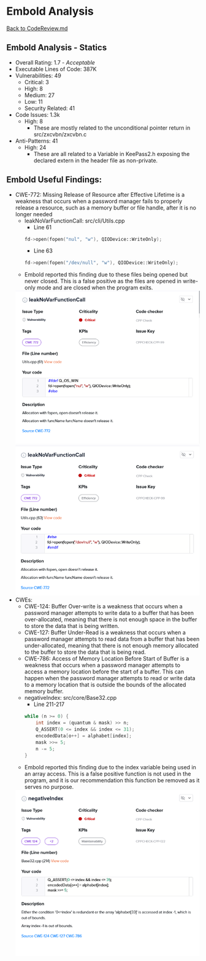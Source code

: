 # Embold Analysis
[Back to CodeReview.md](https://github.com/JCKelley-CYBR/CYBR-8420-SoftwareAssurance/blob/main/CodeReview.md)
## Embold Analysis - Statics
* Overall Rating: 1.7 - *Acceptable*
* Executable Lines of Code: 387K
* Vulnerabilities: 49
    * Critical: 3
    * High: 8
    * Medium: 27
    * Low: 11
    * Security Related: 41
* Code Issues: 1.3k
    * High: 8
        * These are mostly related to the unconditional pointer return in src/zxcvbn/zxcvbn.c
* Anti-Patterns: 41
    * High: 24
        * These are all related to a Variable in KeePass2.h exposing the declared extern in the header file as non-private.

## Embold Useful Findings:
* CWE-772: Missing Release of Resource after Effective Lifetime is a weakness that occurs when a password manager fails to properly release a resource, such as a memory buffer or file handle, after it is no longer needed
    * leakNoVarFunctionCall: src/cli/Utils.cpp
        * Line 61
        ```C++
        fd->open(fopen("nul", "w"), QIODevice::WriteOnly);
        ```
        * Line 63
        ```C++
        fd->open(fopen("/dev/null", "w"), QIODevice::WriteOnly);
        ```
    * Embold reported this finding due to these files being opened but never closed. This is a false positive as the files are opened in write-only mode and are closed when the program exits.
    <img src="Critical/2.png">
    <img src="Critical/3.png">
* CWEs:
    * CWE-124: Buffer Over-write is a weakness that occurs when a password manager attempts to write data to a buffer that has been over-allocated, meaning that there is not enough space in the buffer to store the data that is being written.
    * CWE-127: Buffer Under-Read is a weakness that occurs when a password manager attempts to read data from a buffer that has been under-allocated, meaning that there is not enough memory allocated to the buffer to store the data that is being read.
    * CWE-786: Access of Memory Location Before Start of Buffer is a weakness that occurs when a password manager attempts to access a memory location before the start of a buffer. This can happen when the password manager attempts to read or write data to a memory location that is outside the bounds of the allocated memory buffer.
    * negativeIndex: src/core/Base32.cpp
        * Line 211-217
        ```C++
        while (n >= 0) {
            int index = (quantum & mask) >> n;
            Q_ASSERT(0 <= index && index <= 31);
            encodedData[o++] = alphabet[index];
            mask >>= 5;
            n -= 5;
        }
        ```
    * Embold reported this finding due to the index variable being used in an array access. This is a false positive function is not used in the program, and it is our recommendation this function be removed as it serves no purpose.
    <img src="Critical/1.png">

